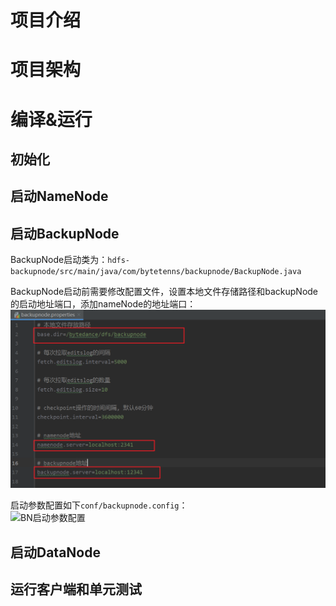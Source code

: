 # 项目介绍 #

# 项目架构 #

# 编译&运行 #

## 初始化 ##

## 启动NameNode ##

## 启动BackupNode ##
BackupNode启动类为：`hdfs-backupnode/src/main/java/com/bytetenns/backupnode/BackupNode.java`    

BackupNode启动前需要修改配置文件，设置本地文件存储路径和backupNode的启动地址端口，添加nameNode的地址端口：  
![BN配置文件说明](doc/readmeImg/BN配置文件说明.png)

启动参数配置如下`conf/backupnode.config`：  
![BN启动参数配置](doc/readmeImg/BN启动参数配置.png)

## 启动DataNode ##

## 运行客户端和单元测试 ##

